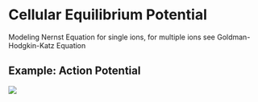 # Cellular Equilibrium Potential
Modeling Nernst Equation for single ions, for multiple ions see Goldman-Hodgkin-Katz Equation

## Example: Action Potential 
<img src="https://github.com/ajh1143/blob/master/CellularEquilibriumPotential/img/ap.jpg" class="inline"/><br>
